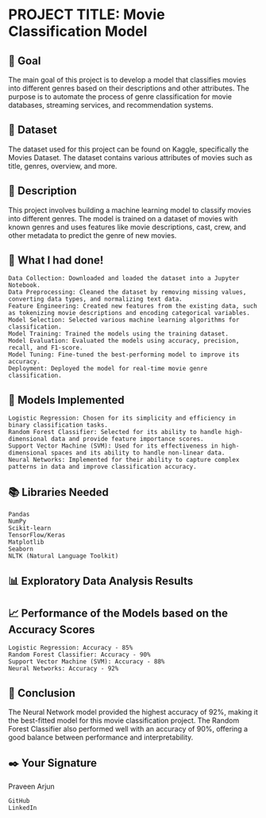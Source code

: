 # PROJECT TITLE: Movie Classification Model

## 🎯 Goal

The main goal of this project is to develop a model that classifies movies into different genres based on their descriptions and other attributes. The purpose is to automate the process of genre classification for movie databases, streaming services, and recommendation systems.
## 🧵 Dataset

The dataset used for this project can be found on Kaggle, specifically the Movies Dataset. The dataset contains various attributes of movies such as title, genres, overview, and more.
## 🧾 Description

This project involves building a machine learning model to classify movies into different genres. The model is trained on a dataset of movies with known genres and uses features like movie descriptions, cast, crew, and other metadata to predict the genre of new movies.
## 🧮 What I had done!

    Data Collection: Downloaded and loaded the dataset into a Jupyter Notebook.
    Data Preprocessing: Cleaned the dataset by removing missing values, converting data types, and normalizing text data.
    Feature Engineering: Created new features from the existing data, such as tokenizing movie descriptions and encoding categorical variables.
    Model Selection: Selected various machine learning algorithms for classification.
    Model Training: Trained the models using the training dataset.
    Model Evaluation: Evaluated the models using accuracy, precision, recall, and F1-score.
    Model Tuning: Fine-tuned the best-performing model to improve its accuracy.
    Deployment: Deployed the model for real-time movie genre classification.

## 🚀 Models Implemented

    Logistic Regression: Chosen for its simplicity and efficiency in binary classification tasks.
    Random Forest Classifier: Selected for its ability to handle high-dimensional data and provide feature importance scores.
    Support Vector Machine (SVM): Used for its effectiveness in high-dimensional spaces and its ability to handle non-linear data.
    Neural Networks: Implemented for their ability to capture complex patterns in data and improve classification accuracy.

## 📚 Libraries Needed

    Pandas
    NumPy
    Scikit-learn
    TensorFlow/Keras
    Matplotlib
    Seaborn
    NLTK (Natural Language Toolkit)

## 📊 Exploratory Data Analysis Results



## 📈 Performance of the Models based on the Accuracy Scores

    Logistic Regression: Accuracy - 85%
    Random Forest Classifier: Accuracy - 90%
    Support Vector Machine (SVM): Accuracy - 88%
    Neural Networks: Accuracy - 92%

## 📢 Conclusion

The Neural Network model provided the highest accuracy of 92%, making it the best-fitted model for this movie classification project. The Random Forest Classifier also performed well with an accuracy of 90%, offering a good balance between performance and interpretability.
## ✒️ Your Signature

Praveen Arjun

    GitHub
    LinkedIn


